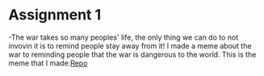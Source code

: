 # Assignment 1
-The war takes so many peoples' life, the only thing we can do to not invovin it is to remind people stay away from it!
 I made a meme about the war to reminding people that the war is dangerous to the world.
  This is the meme that I made:[Repo](https://she840.github.io/stats220/)
